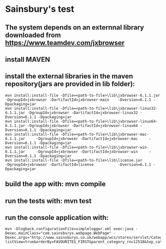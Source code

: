 Sainsbury's test
==============


The system depends on an externnal library downloaded from https://www.teamdev.com/jxbrowser
--------------

install MAVEN
--------------

install the external libraries in the maven repository(jars are provided in lib folder):
--------------

    mvn install:install-file -Dfile=<path-to-file>\lib\jxbrowser-6.1.1.jar         -DgroupId=jxbrowser -DartifactId=jxbrowser-main    -Dversion=6.1.1 -Dpackaging=jar
    mvn install:install-file -Dfile=<path-to-file>\lib\jxbrowser-linux32-6.1.1.jar -DgroupId=jxbrowser -DartifactId=jxbrowser-linux32 -Dversion=6.1.1 -Dpackaging=jar
    mvn install:install-file -Dfile=<path-to-file>\lib\jxbrowser-linux64-6.1.1.jar -DgroupId=jxbrowser -DartifactId=jxbrowser-linux64 -Dversion=6.1.1 -Dpackaging=jar
    mvn install:install-file -Dfile=<path-to-file>\lib\jxbrowser-mac-6.1.1.jar     -DgroupId=jxbrowser -DartifactId=jxbrowser-mac     -Dversion=6.1.1 -Dpackaging=jar
    mvn install:install-file -Dfile=<path-to-file>\lib\jxbrowser-win-6.1.1.jar     -DgroupId=jxbrowser -DartifactId=jxbrowser-win     -Dversion=6.1.1 -Dpackaging=jar
    mvn install:install-file -Dfile=<path-to-file>\lib\license.jar                 -DgroupId=jxbrowser -DartifactId=license           -Dversion=6.1.1 -Dpackaging=jar

build the app with: mvn compile
--------------

run the tests with: mvn test
--------------

run the console application with:
--------------
    
    mvn -Dlogback.configurationFile=simplelogger.xml exec:java -Dexec.mainClass="com.sainsburys.webpage.WebPage" -Dexec.args="http://www.sainsburys.co.uk/webapp/wcs/stores/servlet/CategoryDisplay?listView=true&orderBy=FAVOURITES_FIRST&parent_category_rn=12518&top_category=12518&langId=44&beginIndex=0&pageSize=20&catalogId=10137&searchTerm=&categoryId=185749&listId=&storeId=10151&promotionId=#langId=44&storeId=10151&catalogId=10137&categoryId=185749&parent_category_rn=12518&top_category=12518&pageSize=20&orderBy=FAVOURITES_FIRST&searchTerm=&beginIndex=0&hideFilters=true"  


